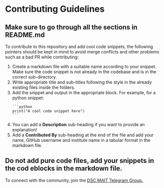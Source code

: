 # Contributing Guidelines

## Make sure to go through all the sections in README.md

To contribute to this repository and add cool code snippets, the following pointers should be kept in mind to avoid merge conflicts and other problems such as a bad PR while contributing:

1. Create a markdown file with a suitable name according to your snippet. Make sure the code snippet is not already in the codebase and is in the correct sub-directory.
2. Write appropriate title and sub-titles following the style in the already existing files inside the folders.
3. Add the snippet and output in the appropriate block. For example, for a python snippet:
    ~~~
    ```python
    print("A cool code snippet here")
    ```
    ~~~
4. You can add a **Description** sub-heading if you want to provide an explanation! 
5. Add a **Contributed By** sub-heading at the end of the file and add your name, GitHub username and institute name in a tabular format in the markdown file.

## Do not add pure code files, add your snippets in the cod eblocks in the markdown file.

To connect with the community, join the [DSC MAIT Telegram Group.](https://t.me/joinchat/M3bPT1dhZCH-YQd197Xk5Q)